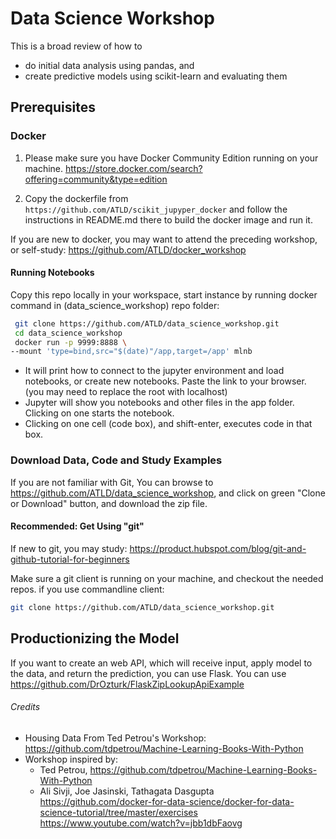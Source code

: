 # Data Science Workshop

This is a broad review of how to
- do initial data analysis using pandas, and 
- create predictive models using scikit-learn and evaluating them

## Prerequisites
### Docker
1. Please make sure you have Docker Community Edition running on your machine.
https://store.docker.com/search?offering=community&type=edition

2. Copy the dockerfile from `https://github.com/ATLD/scikit_jupyper_docker`
and follow the instructions in README.md there to build the docker image and run it.

If you are new to docker, you may want to attend the preceding workshop, or self-study:
https://github.com/ATLD/docker_workshop

#### Running Notebooks
Copy this repo locally in your workspace, start instance by running docker command in (data_science_workshop) repo folder:
```bash
 git clone https://github.com/ATLD/data_science_workshop.git
 cd data_science_workshop
 docker run -p 9999:8888 \
--mount 'type=bind,src="$(date)"/app,target=/app' mlnb
```
- It will print how to connect to the jupyter environment and load notebooks, or create new notebooks.
Paste the link to your browser.
(you may need to replace the root with localhost)
- Jupyter will show you notebooks and other files in the app folder. Clicking on one starts the notebook. 
- Clicking on one cell (code box), and shift-enter, executes code in that box.

### Download Data, Code and Study Examples
If you are not familiar with Git, You can browse to https://github.com/ATLD/data_science_workshop, and click on green "Clone or Download" button, and download the zip file.

#### Recommended: Get Using "git"
If new to git, you may study:
https://product.hubspot.com/blog/git-and-github-tutorial-for-beginners

Make sure a git client is running on your machine, and checkout the needed repos.
if you use commandline client:
```bash
git clone https://github.com/ATLD/data_science_workshop.git
```

## Productionizing the Model
If you want to create an web API, which will receive input, apply model to the data, and return the prediction, you can use Flask.
You can use 
https://github.com/DrOzturk/FlaskZipLookupApiExample
###### Credits
- Housing Data From Ted Petrou's Workshop: 
https://github.com/tdpetrou/Machine-Learning-Books-With-Python
- Workshop inspired by: 
  - Ted Petrou, https://github.com/tdpetrou/Machine-Learning-Books-With-Python
  - Ali Sivji, Joe Jasinski, Tathagata Dasgupta
  https://github.com/docker-for-data-science/docker-for-data-science-tutorial/tree/master/exercises
  https://www.youtube.com/watch?v=jbb1dbFaovg
  